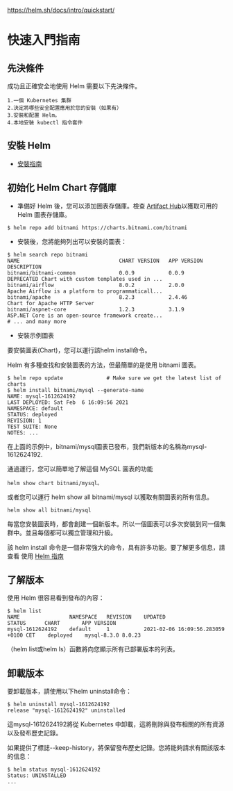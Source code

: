 https://helm.sh/docs/intro/quickstart/

# 快速入門指南

## 先決條件
成功且正確安全地使用 Helm 需要以下先決條件。
```
1.一個 Kubernetes 集群
2.決定將哪些安全配置應用於您的安裝（如果有）
3.安裝和配置 Helm。
4.本地安裝 kubectl 指令套件

```

## 安裝 Helm

* [安裝指南](https://helm.sh/docs/intro/install/)

## 初始化 Helm Chart 存儲庫
* 準備好 Helm 後，您可以添加圖表存儲庫。檢查 [Artifact Hub](https://artifacthub.io/packages/search?kind=0)以獲取可用的 Helm 圖表存儲庫。

```
$ helm repo add bitnami https://charts.bitnami.com/bitnami

```

* 安裝後，您將能夠列出可以安裝的圖表：
```
$ helm search repo bitnami
NAME                             	CHART VERSION	APP VERSION  	DESCRIPTION
bitnami/bitnami-common           	0.0.9        	0.0.9        	DEPRECATED Chart with custom templates used in ...
bitnami/airflow                  	8.0.2        	2.0.0        	Apache Airflow is a platform to programmaticall...
bitnami/apache                   	8.2.3        	2.4.46       	Chart for Apache HTTP Server
bitnami/aspnet-core              	1.2.3        	3.1.9        	ASP.NET Core is an open-source framework create...
# ... and many more
```
* 安裝示例圖表

要安裝圖表(Chart)，您可以運行該helm install命令。

Helm 有多種查找和安裝圖表的方法，但最簡單的是使用 bitnami 圖表。

```
$ helm repo update              # Make sure we get the latest list of charts
$ helm install bitnami/mysql --generate-name
NAME: mysql-1612624192
LAST DEPLOYED: Sat Feb  6 16:09:56 2021
NAMESPACE: default
STATUS: deployed
REVISION: 1
TEST SUITE: None
NOTES: ...
```

在上面的示例中，bitnami/mysql圖表已發布，我們新版本的名稱為mysql-1612624192.

通過運行，您可以簡單地了解這個 MySQL 圖表的功能 
```
helm show chart bitnami/mysql。
```
或者您可以運行 helm show all bitnami/mysql 以獲取有關圖表的所有信息。
```
helm show all bitnami/mysql 
```
每當您安裝圖表時，都會創建一個新版本。所以一個圖表可以多次安裝到同一個集群中。並且每個都可以獨立管理和升級。

該 helm install 命令是一個非常強大的命令，具有許多功能。要了解更多信息，請查看 使用 [Helm 指南](https://helm.sh/docs/intro/using_helm/)

## 了解版本
使用 Helm 很容易看到發布的內容：
```
$ helm list
NAME            	NAMESPACE	REVISION	UPDATED                             	STATUS  	CHART      	APP VERSION
mysql-1612624192	default  	1       	2021-02-06 16:09:56.283059 +0100 CET	deployed	mysql-8.3.0	8.0.23
```
（helm list或helm ls）函數將向您顯示所有已部署版本的列表。

## 卸載版本
要卸載版本，請使用以下helm uninstall命令：
```
$ helm uninstall mysql-1612624192
release "mysql-1612624192" uninstalled
```
這mysql-1612624192將從 Kubernetes 中卸載，這將刪除與發布相關的所有資源以及發布歷史記錄。

如果提供了標誌--keep-history，將保留發布歷史記錄。您將能夠請求有關該版本的信息：

```
$ helm status mysql-1612624192
Status: UNINSTALLED
...
```
